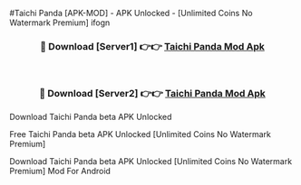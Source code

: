 #Taichi Panda [APK-MOD] - APK Unlocked - [Unlimited Coins No Watermark Premium] ifogn



<div align="center">

<h3>🔴 Download [Server1] 👉👉 <a href="https://momento.my/?title=Taichi_Panda">Taichi Panda Mod Apk</a></h3><br>

<h3>🔴 Download [Server2] 👉👉 <a href="https://momento.my/?title=Taichi_Panda">Taichi Panda Mod Apk</a></h3>
</div>



Download Taichi Panda beta APK Unlocked

Free Taichi Panda beta APK Unlocked [Unlimited Coins No Watermark Premium]

Download Taichi Panda beta APK Unlocked [Unlimited Coins No Watermark Premium] Mod For Android
